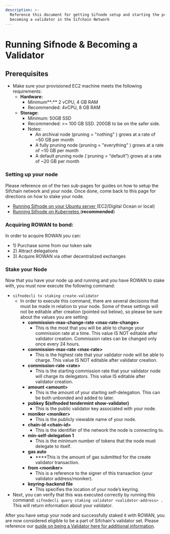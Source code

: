 ```yaml
---
description: >-
  Reference this document for getting Sifnode setup and starting the process to
  becoming a validator in the Sifchain Network
---
```


# Running Sifnode & Becoming a Validator

## Prerequisites <a id="9cbf"></a>

* Make sure your provisioned EC2 machine meets the following requirements:
  * **Hardware:**
    * Minimum**:** 2 vCPU, 4 GB RAM
    * Recommended: 4vCPU, 8 GB RAM
  * **Storage**:
    * Minimum: 50GB SSD
    * Recommended: &gt;= 100 GB SSD. 200GB to be on the safer side.
    * Notes:
      * An archival node \(pruning = "nothing" \) grows at a rate of ~50 GB per month
      * A fully pruning node \(pruning = "everything" \) grows at a rate of ~10 GB per month
      * A default pruning node \(\`pruning = “default”\) grows at a rate of ~20 GB per month

### Setting up your node

Please reference on of the two sub-pages for guides on how to setup the Sifchain network and your node. Once done, come back to this page for directions on how to stake your node.

* [Running Sifnode on your Ubuntu server ](https://docs.sifchain.finance/resources/tutorials/running-sifchain-validator-on-kubernetes/running-sifnode-on-your-ubuntu-server)\(EC2/Digital Ocean or local\)
* [Running Sifnode on Kubernetes ](https://docs.sifchain.finance/resources/tutorials/running-sifchain-validator-on-kubernetes/running-sifnode-on-kubernetes)\(**recommended**\)

### Acquiring ROWAN to bond:

In order to acquire ROWAN you can: 

* 1\) Purchase some from our token sale 
* 2\) Attract delegations 
* 3\) Acquire ROWAN via other decentralized exchanges

### Stake your Node

Now that you have your node up and running and you have ROWAN to stake with, you must now execute the following command:

* `sifnodecli tx staking create-validator` 
  * In order to execute this command, there are several decisions that must be made in relation to your node. Some of these settings will not be editable after creation \(pointed out below\), so please be sure about the values you are setting:
    * **commission-max-change-rate &lt;max-rate-change&gt;**
      * This is the most that you will be able to change your commission rate at a time. This value IS NOT editable after validator creation. Commission rates can be changed only once every 24 hours.
    * **commission-max-rate &lt;max-rate&gt;**
      * This is the highest rate that your validator node will be able to charge. This value IS NOT editable after validator creation.
    * **commission-rate &lt;rate&gt;**
      * This is the starting commission rate that your validator node will charge its delegators. This value IS editable after validator creation.
    * **amount &lt;amount&gt;** 
      * This is the amount of your starting self-delegation. This can be both unbonded and added to later.
    * **pubkey $\(sifnoded tendermint show-validator\)** 
      * This is the public validator key associated with your node.
    * **moniker &lt;moniker&gt;**
      * This is the publicly viewable name of your node.
    * **chain-id &lt;chain-id&gt;**
      *  This is the identifier of the network the node is connecting to.
    * **min-self-delegation 1** 
      * This is the minimum number of tokens that the node must delegate to itself.
    * **gas auto** 
      *  ****This is the amount of gas submitted for the create validator transaction.
    * **from &lt;moniker&gt;** 
      * This is a reference to the signer of this transaction \(your validator address/moniker\).
    * **keyring-backend file**
      * This specifies the location of your node’s keyring.
* Next, you can verify that this was executed correctly by running this command: `sifnodecli query staking validator <validator-address> .` This will return information about your validator.

After you have setup your node and successfully staked it with ROWAN, you are now considered eligible to be a part of Sifchain's validator set. Please reference our [guide on being a Validator here for additional information](https://docs.sifchain.finance/roles/validators).   


